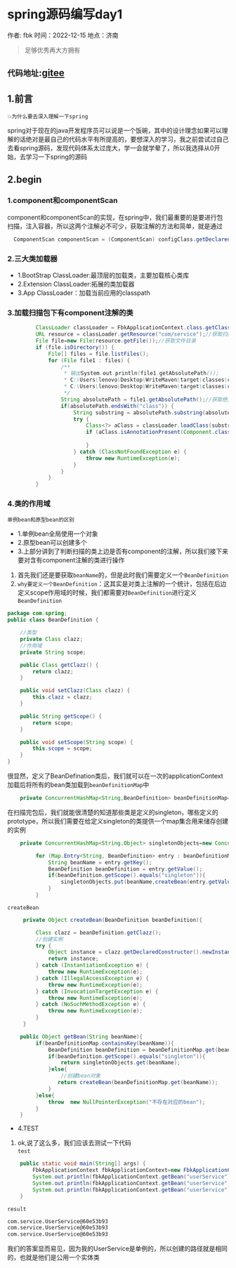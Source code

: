 # spring源码编写day1

作者: fbk
时间：2022-12-15
地点：济南
>足够优秀再大方拥有 
## `代码地址`:[gitee](<https://gitee.com/fang-bokun/spring-source-code.git>)
## 1.前言
`💥为什么要去深入理解一下spring`

spring对于现在的java开发程序员可以说是一个饭碗，其中的设计理念如果可以理解的话绝对是最自己的代码水平有所提高的，要想深入的学习，我之前尝试过自己去看spring源码，发现代码体系太过庞大，学一会就学晕了，所以我选择从0开始，去学习一下spring的源码

## 2.begin
### 1.component和componentScan
component和componentScan的实现，在spring中，我们最重要的是要进行包扫描，注入容器，所以这两个注解必不可少，获取注解的方法和简单，就是通过
```java
  ComponentScan componentScan = (ComponentScan) configClass.getDeclaredAnnotation(ComponentScan.class);
```
### 2.三大类加载器
- 1.BootStrap ClassLoader:最顶层的加载类，主要加载核心类库
- 2.Extension ClassLoader:拓展的类加载器
- 3.App ClassLoader：加载当前应用的classpath

### 3.加载扫描包下有component注解的类
```java
         ClassLoader classLoader = FbkApplicationContext.class.getClassLoader();
         URL resource = classLoader.getResource("com/service");//获取扫描包
         File file=new File(resource.getFile());//获取文件目录
         if (file.isDirectory()) {
             File[] files = file.listFiles();
             for (File file1 : files) {
                 /**
                  * 输出System.out.println(file1.getAbsolutePath());
                  * C:\Users\lenovo\Desktop\WriteMaven\target\classes\com\service\Untils.class
                  * C:\Users\lenovo\Desktop\WriteMaven\target\classes\com\service\UserService.class
                  */
                 String absolutePath = file1.getAbsolutePath();//获取绝对路径
                 if(absolutePath.endsWith("class")) {
                     String substring = absolutePath.substring(absolutePath.indexOf("com"), absolutePath.lastIndexOf(".class")).replace("\\", ".");//替换成com.service的形式
                     try {
                         Class<?> aClass = classLoader.loadClass(substring);//类加载
                         if (aClass.isAnnotationPresent(Component.class)) {
 
                         }
                     } catch (ClassNotFoundException e) {
                         throw new RuntimeException(e);
                     }
                 }
             }
         }
```
### 4.类的作用域
`单例bean和原型bean的区别`<br>
- 1.单例bean全局使用一个对象
- 2.原型bean可以创建多个
- 3.上部分讲到了判断扫描的类上边是否有component的注解，所以我们接下来要对含有component注解的类进行操作<br>
1. 首先我们还是要获取`beanName`的，但是此时我们需要定义一个`BeanDefinition`
2. `why要定义一个BeanDefinition`：这其实是对类上注解的一个统计，包括在后边定义scope作用域的时候，我们都需要对`BeanDefinition`进行定义<br>
`BeanDefinition`
```java
package com.spring;
public class BeanDefinition {

    //类型
    private Class clazz;
    //作用域
    private String scope;

    public Class getClazz() {
        return clazz;
    }

    public void setClazz(Class clazz) {
        this.clazz = clazz;
    }

    public String getScope() {
        return scope;
    }

    public void setScope(String scope) {
        this.scope = scope;
    }
}
```

很显然，定义了BeanDefination类后，我们就可以在一次的applicationContext加载后将所有的bean类加载到`beanDefinitionMap`中
```java
    private ConcurrentHashMap<String,BeanDefinition> beanDefinitionMap=new ConcurrentHashMap<>();
```
在扫描完包后，我们就能很清楚的知道那些类是定义的singleton，哪些定义的prototype，所以我们需要在给定义singleton的类提供一个map集合用来储存创建的实例
```java
    private ConcurrentHashMap<String,Object> singletonObjects=new ConcurrentHashMap<>();
```

```java
         for (Map.Entry<String, BeanDefinition> entry : beanDefinitionMap.entrySet()) {
             String beanName = entry.getKey();
             BeanDefinition beanDefinition = entry.getValue();
             if(beanDefinition.getScope().equals("singleton")){
                 singletonObjects.put(beanName,createBean(entry.getValue()));
             }
         }
```
`createBean`
```java
     private Object createBean(BeanDefinition beanDefinition){

         Class clazz = beanDefinition.getClazz();
         //创建实例
         try {
             Object instance = clazz.getDeclaredConstructor().newInstance();
             return instance;
         } catch (InstantiationException e) {
             throw new RuntimeException(e);
         } catch (IllegalAccessException e) {
             throw new RuntimeException(e);
         } catch (InvocationTargetException e) {
             throw new RuntimeException(e);
         } catch (NoSuchMethodException e) {
             throw new RuntimeException(e);
         }
     }
```
```java
    public Object getBean(String beanName){
         if(beanDefinitionMap.containsKey(beanName)){
             BeanDefinition beanDefinition = beanDefinitionMap.get(beanName);
             if(beanDefinition.getScope().equals("singleton")){
                 return singletonObjects.get(beanName);
             }else{
                 //创建bean对象
                return createBean(beanDefinitionMap.get(beanName));
             }
         }else{
             throw  new NullPointerException("不存在对应的bean");
         }
    }
```
- 4.TEST
1. ok,说了这么多，我们应该去测试一下代码<br>
`test`
```java
    public static void main(String[] args) {
        FbkApplicationContext fbkApplicationContext=new FbkApplicationContext(AppConfig.class);
        System.out.println(fbkApplicationContext.getBean("userService"));
        System.out.println(fbkApplicationContext.getBean("userService"));
        System.out.println(fbkApplicationContext.getBean("userService"));
    }
```
`result`
```xml
com.service.UserService@60e53b93
com.service.UserService@60e53b93
com.service.UserService@60e53b93
```
我们的答案显而易见，因为我的UserService是单例的，所以创建的路径就是相同的，也就是他们是公用一个实体类


